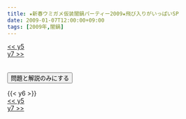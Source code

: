 ```yaml
---
title: ★新春ウミガメ仮装闇鍋パーティー2009★飛び入りがいっぱいSP
date: 2009-01-07T12:00:00+09:00
tags: [2009年,闇鍋]
---
```

<div class="th_left"><a href="../y5"><< y5</a></div>
<div class="th_right"><a href="../y7">y7 >></a></div>
<br><br>
<script src="../../js/cupsoup.js"></script>
<form>
<input type="button" value="問題と解説のみにする" onClick="toggleCupsoup()">
</form>
{{< y6 >}}
<div class="th_left"><a href="../y5"><< y5</a></div>
<div class="th_right"><a href="../y7">y7 >></a></div>